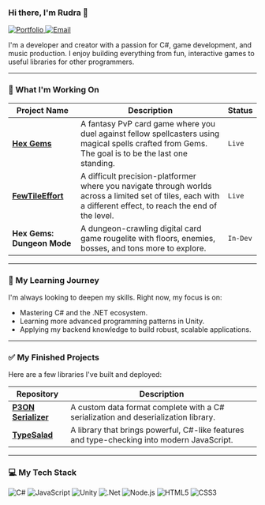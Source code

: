 ### Hi there, I'm Rudra 👋

<p align="left">
  <a href="https://sparknspin.com/" target="_blank">
    <img src="https://img.shields.io/badge/Website-255E63?style=for-the-badge&logo=ionic&logoColor=white" alt="Portfolio"/>
  </a>
  <a href="mailto:rudrasings@gmail.com">
    <img src="https://img.shields.io/badge/Email-D14836?style=for-the-badge&logo=gmail&logoColor=white" alt="Email"/>
  </a>
</p>

I'm a developer and creator with a passion for C#, game development, and music production. I enjoy building everything from fun, interactive games to useful libraries for other programmers.

---

### 🚀 What I'm Working On

| Project Name                                                                                              | Description                                                                                                                                                                                              | Status      |
| --------------------------------------------------------------------------------------------------------- | -------------------------------------------------------------------------------------------------------------------------------------------------------------------------------------------------------- | ----------- |
|  **[Hex Gems](https://sparknspin.com/hexgems)** | A fantasy PvP card game where you duel against fellow spellcasters using magical spells crafted from Gems. The goal is to be the last one standing.                                                        | `Live`      |
|  **[FewTileEffort](https://sparknspin.com/fewtileeffort)** | A difficult precision-platformer where you navigate through worlds across a limited set of tiles, each with a different effect, to reach the end of the level.                                             | `Live`      |
|   **Hex Gems: Dungeon Mode** | A dungeon-crawling digital card game rougelite with floors, enemies, bosses, and tons more to explore.                                                                                                    | `In-Dev`    |

---

### 🌱 My Learning Journey

I'm always looking to deepen my skills. Right now, my focus is on:
- Mastering C# and the .NET ecosystem.
- Learning more advanced programming patterns in Unity.
- Applying my backend knowledge to build robust, scalable applications.

---

### ✅ My Finished Projects

Here are a few libraries I've built and deployed:

| Repository                                                      | Description                                                                              |
| --------------------------------------------------------------- | ---------------------------------------------------------------------------------------- |
| **[P3ON Serializer](https://github.com/Git-cli-repo/p3on-csharp)** | A custom data format complete with a C# serialization and deserialization library.       |
| **[TypeSalad](https://github.com/Git-cli-repo/TypeSalad)** | A library that brings powerful, C#-like features and type-checking into modern JavaScript. |

---

### 💻 My Tech Stack

![C#](https://img.shields.io/badge/C%23-239120?style=for-the-badge&logo=c-sharp&logoColor=white)
![JavaScript](https://img.shields.io/badge/JavaScript-F7DF1E?style=for-the-badge&logo=javascript&logoColor=black)
![Unity](https://img.shields.io/badge/Unity-100000?style=for-the-badge&logo=unity&logoColor=white)
![.Net](https://img.shields.io/badge/.NET-512BD4?style=for-the-badge&logo=dotnet&logoColor=white)
![Node.js](https://img.shields.io/badge/Node.js-339933?style=for-the-badge&logo=nodedotjs&logoColor=white)
![HTML5](https://img.shields.io/badge/HTML5-E34F26?style=for-the-badge&logo=html5&logoColor=white)
![CSS3](https://img.shields.io/badge/CSS3-1572B6?style=for-the-badge&logo=css3&logoColor=white)
